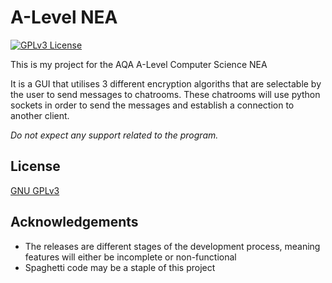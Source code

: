 # A-Level NEA

[![GPLv3 License](https://img.shields.io/badge/License-GPL%20v3-yellow.svg)](https://opensource.org/licenses/)

This is my project for the AQA A-Level Computer Science NEA

It is a GUI that utilises 3 different encryption algoriths that are selectable by the user to send messages to chatrooms. These chatrooms will use python sockets in order to send the messages and establish a connection to another client.

*Do not expect any support related to the program.*

## License

[GNU GPLv3](https://choosealicense.com/licenses/gpl-3.0/)


## Acknowledgements

 - The releases are different stages of the development process, meaning features will either be incomplete or non-functional
 - Spaghetti code may be a staple of this project
